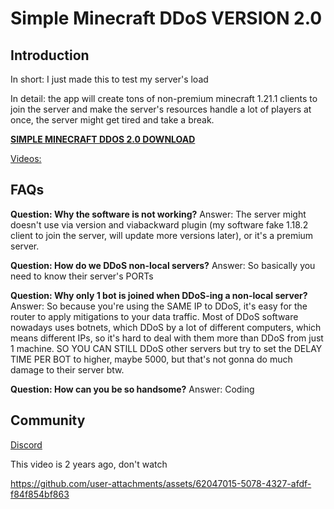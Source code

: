 # Simple Minecraft DDoS VERSION 2.0

## Introduction

In short: I just made this to test my server's load

In detail: the app will create tons of non-premium minecraft 1.21.1 clients to join the server and make the server's resources handle a lot of players at once, the server might get tired and take a break.

**[SIMPLE MINECRAFT DDOS 2.0 DOWNLOAD](https://github.com/CaoTrongThang/SimpleMinecraftDDoS/releases)**

[Videos:](https://github.com/user-attachments/assets/5fd0d5f3-ba86-4e09-ae5b-b65c39bfdf85)


## FAQs

**Question: Why the software is not working?**
Answer: The server might doesn't use via version and viabackward plugin (my software fake 1.18.2 client to join the server, will update more versions later), or it's a premium server.

**Question: How do we DDoS non-local servers?**
Answer: So basically you need to know their server's PORTs

**Question: Why only 1 bot is joined when DDoS-ing a non-local server?**
Answer: So because you're using the SAME IP to DDoS, it's easy for the router to apply mitigations to your data traffic. Most of DDoS software nowadays uses botnets, which DDoS by a lot of different computers, which means different IPs, so it's hard to deal with them more than DDoS from just 1 machine. SO YOU CAN STILL DDoS other servers but try to set the DELAY TIME PER BOT to higher, maybe 5000, but that's not gonna do much damage to their server btw.

**Question: How can you be so handsome?**
Answer: Coding

## Community

[Discord](https://discord.gg/Fg4cSDt)

This video is 2 years ago, don't watch

https://github.com/user-attachments/assets/62047015-5078-4327-afdf-f84f854bf863
